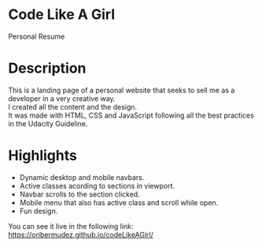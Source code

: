 # Code Like A Girl
Personal Resume

# Description
This is a landing page of a personal website that seeks to sell me as a developer in a very creative way. <br />
I created all the content and the design. <br />
It was made with HTML, CSS and JavaScript following all the best practices in the Udacity Guideline. <br />

# Highlights
- Dynamic desktop and mobile navbars. <br />
- Active classes acording to sections in viewport. <br />
- Navbar scrolls to the section clicked. <br />
- Mobile menu that also has active class and scroll while open. <br />
- Fun design. <br />


You can see it live in the following link: https://oribermudez.github.io/codeLikeAGirl/ 
